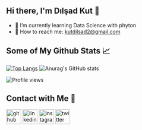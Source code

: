 ## Hi there, I'm Dılşad Kut 👋

- :palm_tree: I’m currently learning Data Science with phyton
- :email: How to reach me: kutdilsad2@gmail.com

## Some of My Github Stats :chart_with_upwards_trend:

[![Top Langs](https://github-readme-stats.vercel.app/api/top-langs/?username=dilsadkut&show_icons=true&theme=tokyonight)](https://github.com/anuraghazra/github-readme-stats)
![Anurag's GitHub stats](https://github-readme-stats.vercel.app/api?username=dilsadkut&show_icons=true&theme=tokyonight)

![Profile views](https://komarev.com/ghpvc/?username=dilsadkut&color=blue)

## Contact with Me :speech_balloon:

[<img src='https://cdn.jsdelivr.net/npm/simple-icons@3.0.1/icons/github.svg' alt='github' height='40'>](https://github.com/dilsadkut)  [<img src='https://cdn.jsdelivr.net/npm/simple-icons@3.0.1/icons/linkedin.svg' alt='linkedin' height='40'>](https://www.linkedin.com/in/dilsadkut/)  [<img src='https://cdn.jsdelivr.net/npm/simple-icons@3.0.1/icons/instagram.svg' alt='instagram' height='40'>](https://www.instagram.com/dilsadkut/)  [<img src='https://cdn.jsdelivr.net/npm/simple-icons@3.0.1/icons/twitter.svg' alt='twitter' height='40'>](https://twitter.com/dilsadkut)  


